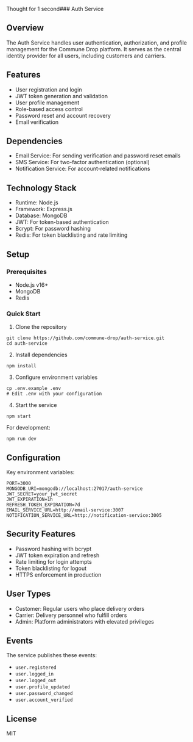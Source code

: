 Thought for 1 second### Auth Service

## Overview

The Auth Service handles user authentication, authorization, and profile management for the Commune Drop platform. It serves as the central identity provider for all users, including customers and carriers.

## Features

- User registration and login
- JWT token generation and validation
- User profile management
- Role-based access control
- Password reset and account recovery
- Email verification


## Dependencies

- Email Service: For sending verification and password reset emails
- SMS Service: For two-factor authentication (optional)
- Notification Service: For account-related notifications


## Technology Stack

- Runtime: Node.js
- Framework: Express.js
- Database: MongoDB
- JWT: For token-based authentication
- Bcrypt: For password hashing
- Redis: For token blacklisting and rate limiting


## Setup

### Prerequisites

- Node.js v16+
- MongoDB
- Redis


### Quick Start

1. Clone the repository


```shellscript
git clone https://github.com/commune-drop/auth-service.git
cd auth-service
```

2. Install dependencies


```shellscript
npm install
```

3. Configure environment variables


```shellscript
cp .env.example .env
# Edit .env with your configuration
```

4. Start the service


```shellscript
npm start
```

For development:

```shellscript
npm run dev
```

## Configuration

Key environment variables:

```plaintext
PORT=3000
MONGODB_URI=mongodb://localhost:27017/auth-service
JWT_SECRET=your_jwt_secret
JWT_EXPIRATION=1h
REFRESH_TOKEN_EXPIRATION=7d
EMAIL_SERVICE_URL=http://email-service:3007
NOTIFICATION_SERVICE_URL=http://notification-service:3005
```

## Security Features

- Password hashing with bcrypt
- JWT token expiration and refresh
- Rate limiting for login attempts
- Token blacklisting for logout
- HTTPS enforcement in production


## User Types

- Customer: Regular users who place delivery orders
- Carrier: Delivery personnel who fulfill orders
- Admin: Platform administrators with elevated privileges


## Events

The service publishes these events:

- `user.registered`
- `user.logged_in`
- `user.logged_out`
- `user.profile_updated`
- `user.password_changed`
- `user.account_verified`


## License

MIT
